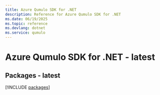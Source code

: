 ```yaml
---
title: Azure Qumulo SDK for .NET
description: Reference for Azure Qumulo SDK for .NET
ms.date: 06/19/2025
ms.topic: reference
ms.devlang: dotnet
ms.service: qumulo
---
```

# Azure Qumulo SDK for .NET - latest
## Packages - latest
[!INCLUDE [packages](qumulo-index.md)]